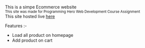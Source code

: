 This is a simpe Ecommerce website</br>
<small>This site was made for Programming Hero Web Development Course Assignment</small></br>
This site hosted live <a href='https://suny-store.netlify.app/'>here</a>

Features :-
<ul>
<li>Load all product on homepage</li>
<li>Add product on cart</li>
</ul>
